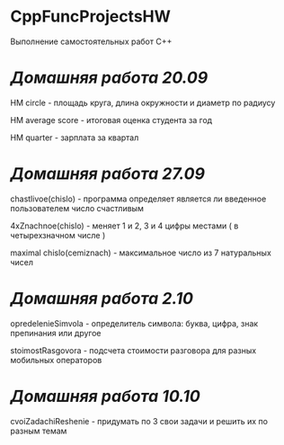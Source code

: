 # CppFuncProjectsHW
Выполнение самостоятельных работ C++

# _**Домашняя работа 20.09**_

HM circle - площадь круга, длина окружности и диаметр по радиусу

HM average score - итоговая оценка студента за год

HM quarter - зарплата за квартал

# _**Домашняя работа 27.09**_

chastlivoe(chislo) - программа определяет является ли введенное пользователем число счастливым 

4xZnachnoe(chislo) - меняет 1 и 2, 3 и 4 цифры местами ( в четырехзначном числе ) 

maximal chislo(cemiznach) - максимальное число из 7 натуральных чисел

# _**Домашняя работа 2.10**_

opredeleniеSimvola - определитель символа: буква, цифра, знак препинания или другое



stoimostRasgovora - подсчета стоимости разговора для разных мобильных операторов

# _**Домашняя работа 10.10**_

cvoiZadachiReshenie - придумать по 3 свои задачи и решить их по разным темам
